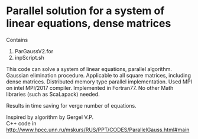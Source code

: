 # Parallel solution for a system of linear equations, dense matrices

Contains 
1) ParGaussV2.for
2) inpScript.sh

This code can solve a system of linear equations, parallel algorithm. 
Gaussian elimination procedure. Applicable to all square matrices, including dense matrices. 
Distributed memory type parallel implementation. 
Used MPI on intel MPI/2017 compiler. 
Implemented in Fortran77. No other Math libraries (such as ScaLapack) needed. 

Results in time saving for verge number of equations. 

Inspired by algorithm by Gergel V.P.  
C++ code in http://www.hpcc.unn.ru/mskurs/RUS/PPT/CODES/ParallelGauss.html#main

